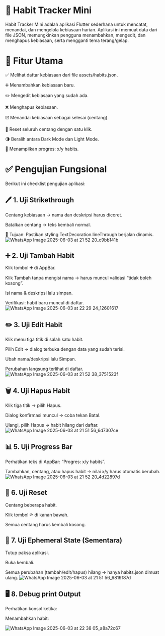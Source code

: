 # 📱 Habit Tracker Mini
Habit Tracker Mini adalah aplikasi Flutter sederhana untuk mencatat, menandai, dan mengelola kebiasaan harian. Aplikasi ini memuat data dari file JSON, memungkinkan pengguna menambahkan, mengedit, dan menghapus kebiasaan, serta mengganti tema terang/gelap.

# 🎯 Fitur Utama
✅ Melihat daftar kebiasaan dari file assets/habits.json.

➕ Menambahkan kebiasaan baru.

✏️ Mengedit kebiasaan yang sudah ada.

❌ Menghapus kebiasaan.

☑️ Menandai kebiasaan sebagai selesai (centang).

🔁 Reset seluruh centang dengan satu klik.

🌗 Beralih antara Dark Mode dan Light Mode.

🔢 Menampilkan progres: x/y habits.

# ✅ Pengujian Fungsional
Berikut ini checklist pengujian aplikasi:


## 🖊️ 1. Uji Strikethrough
 Centang kebiasaan → nama dan deskripsi harus dicoret.

 Batalkan centang → teks kembali normal.

🧪 Tujuan: Pastikan styling TextDecoration.lineThrough berjalan dinamis.
![WhatsApp Image 2025-06-03 at 21 52 20_c9bb141b](https://github.com/user-attachments/assets/13e1ec04-02b5-4f37-9999-7edb23788122)


## ➕ 2. Uji Tambah Habit
 Klik tombol ➕ di AppBar.

 Klik Tambah tanpa mengisi nama → harus muncul validasi “tidak boleh kosong”.

 Isi nama & deskripsi lalu simpan.

 Verifikasi: habit baru muncul di daftar.
![WhatsApp Image 2025-06-03 at 22 29 24_12601617](https://github.com/user-attachments/assets/cc550a1f-4dc2-45d0-89e0-be82226eebc9)


## ✏️ 3. Uji Edit Habit
 Klik menu tiga titik di salah satu habit.

 Pilih Edit → dialog terbuka dengan data yang sudah terisi.

 Ubah nama/deskripsi lalu Simpan.

 Perubahan langsung terlihat di daftar.
![WhatsApp Image 2025-06-03 at 21 52 38_3751523f](https://github.com/user-attachments/assets/183d673e-424c-40b3-a796-de9bdb905a22)


## 🗑️ 4. Uji Hapus Habit
 Klik tiga titik → pilih Hapus.

 Dialog konfirmasi muncul → coba tekan Batal.

 Ulangi, pilih Hapus → habit hilang dari daftar.
![WhatsApp Image 2025-06-03 at 21 51 56_6d7307ce](https://github.com/user-attachments/assets/ad377f71-b57c-4b90-b6d0-bb934f2cd750)


## 📊 5. Uji Progress Bar
 Perhatikan teks di AppBar: “Progres: x/y habits”.

 Tambahkan, centang, atau hapus habit → nilai x/y harus otomatis berubah.
![WhatsApp Image 2025-06-03 at 21 52 20_4d22897d](https://github.com/user-attachments/assets/4356e071-814a-4247-af42-cbbf77f1d034)

 
## 🔁 6. Uji Reset
 Centang beberapa habit.

 Klik tombol ⟳ di kanan bawah.

 Semua centang harus kembali kosong.

## 🧪 7. Uji Ephemeral State (Sementara)
 Tutup paksa aplikasi.

 Buka kembali.

 Semua perubahan (tambah/edit/hapus) hilang → hanya habits.json dimuat ulang.
![WhatsApp Image 2025-06-03 at 21 51 56_6819f87d](https://github.com/user-attachments/assets/8c453e16-a8f5-476c-b5d0-8051aeedfcf1)


## 🖥️ 8. Debug print Output
Perhatikan konsol ketika:

Menambahkan habit:

![WhatsApp Image 2025-06-03 at 22 38 05_a8a72c67](https://github.com/user-attachments/assets/94841f94-75d5-4389-81ba-d8e7c74518e8)
